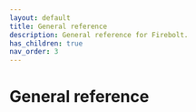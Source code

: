 ```yaml
---
layout: default
title: General reference
description: General reference for Firebolt.
has_children: true
nav_order: 3
---
```


# General reference
